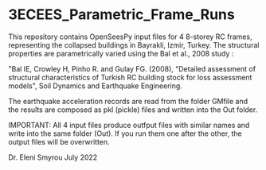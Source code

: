 # 3ECEES_Parametric_Frame_Runs

This repository contains OpenSeesPy input files for 4 8-storey RC frames, representing the collapsed buildings in Bayrakli, Izmir, Turkey. 
The structural properties are parametrically varied using the Bal et al., 2008 study :

"Bal IE, Crowley H, Pinho R. and Gulay FG. (2008), "Detailed assessment of structural characteristics of Turkish RC building stock for loss assessment models",
Soil Dynamics and Earthquake Engineering.

The earthquake acceleration records are read from the folder GMfile and the results are composed as pkl (pickle) files and written into the Out folder.

IMPORTANT: All 4 input files produce outfput files with similar names and write into the same folder (Out). If you run them one after the other, the output files will be overwritten.


Dr. Eleni Smyrou
July 2022
